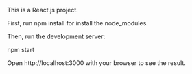 This is a React.js project.

First, run npm install for install the node_modules.

Then, run the development server:

npm start

Open http://localhost:3000 with your browser to see the result.